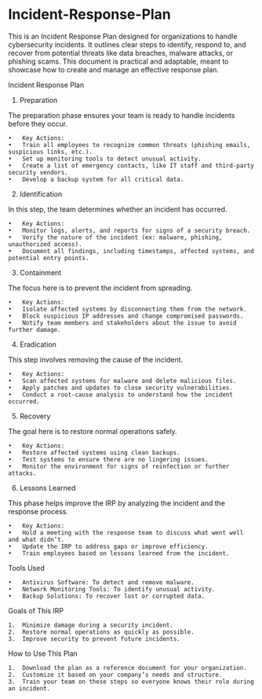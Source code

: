 # Incident-Response-Plan
This is an Incident Response Plan designed for organizations to handle cybersecurity incidents.
It outlines clear steps to identify, respond to, and recover from potential threats like data breaches, malware attacks, or phishing scams. This document is practical and adaptable, meant to showcase how to create and manage an effective response plan.

Incident Response Plan

1. Preparation

The preparation phase ensures your team is ready to handle incidents before they occur.

	•	Key Actions:
	•	Train all employees to recognize common threats (phishing emails, suspicious links, etc.).
	•	Set up monitoring tools to detect unusual activity.
	•	Create a list of emergency contacts, like IT staff and third-party security vendors.
	•	Develop a backup system for all critical data.

2. Identification

In this step, the team determines whether an incident has occurred.

	•	Key Actions:
	•	Monitor logs, alerts, and reports for signs of a security breach.
	•	Verify the nature of the incident (ex: malware, phishing, unauthorized access).
	•	Document all findings, including timestamps, affected systems, and potential entry points.

3. Containment

The focus here is to prevent the incident from spreading.

	•	Key Actions:
	•	Isolate affected systems by disconnecting them from the network.
	•	Block suspicious IP addresses and change compromised passwords.
	•	Notify team members and stakeholders about the issue to avoid further damage.

4. Eradication

This step involves removing the cause of the incident.

	•	Key Actions:
	•	Scan affected systems for malware and delete malicious files.
	•	Apply patches and updates to close security vulnerabilities.
	•	Conduct a root-cause analysis to understand how the incident occurred.

5. Recovery

The goal here is to restore normal operations safely.

	•	Key Actions:
	•	Restore affected systems using clean backups.
	•	Test systems to ensure there are no lingering issues.
	•	Monitor the environment for signs of reinfection or further attacks.

6. Lessons Learned

This phase helps improve the IRP by analyzing the incident and the response process.

	•	Key Actions:
	•	Hold a meeting with the response team to discuss what went well and what didn’t.
	•	Update the IRP to address gaps or improve efficiency.
	•	Train employees based on lessons learned from the incident.

Tools Used

	•	Antivirus Software: To detect and remove malware.
	•	Network Monitoring Tools: To identify unusual activity.
	•	Backup Solutions: To recover lost or corrupted data.

Goals of This IRP

	1.	Minimize damage during a security incident.
	2.	Restore normal operations as quickly as possible.
	3.	Improve security to prevent future incidents.

How to Use This Plan

	1.	Download the plan as a reference document for your organization.
	2.	Customize it based on your company’s needs and structure.
	3.	Train your team on these steps so everyone knows their role during an incident.
